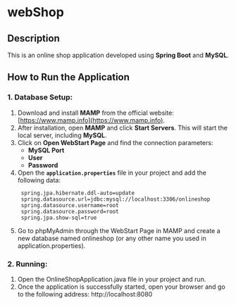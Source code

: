 # webShop

## Description
This is an online shop application developed using **Spring Boot** and **MySQL**.

## How to Run the Application

### 1. Database Setup:
1. Download and install **MAMP** from the official website: [https://www.mamp.info](https://www.mamp.info).
2. After installation, open **MAMP** and click **Start Servers**. This will start the local server, including **MySQL**.
3. Click on **Open WebStart Page** and find the connection parameters:
   - **MySQL Port**
   - **User**
   - **Password**
4. Open the **`application.properties`** file in your project and add the following data:
   ```properties
    spring.jpa.hibernate.ddl-auto=update
    spring.datasource.url=jdbc:mysql://localhost:3306/onlineshop
    spring.datasource.username=root
    spring.datasource.password=root
    spring.jpa.show-sql=true
5. Go to phpMyAdmin through the WebStart Page in MAMP and create a new database named onlineshop
   (or any other name you used in application.properties).
### 2. Running:
1. Open the OnlineShopApplication.java file in your project and run.
2. Once the application is successfully started, open your browser and go to the following address: http://localhost:8080

